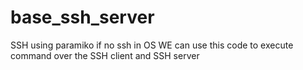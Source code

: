 # base_ssh_server
SSH using paramiko if no ssh in OS
WE can use this code to execute command over the SSH client and SSH server
